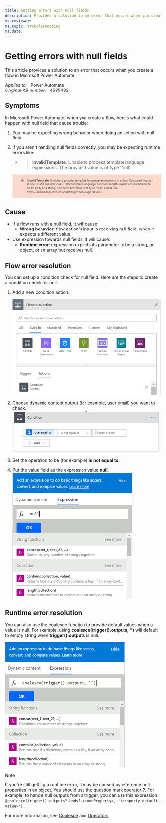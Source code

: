 ```yaml
---
title: Getting errors with null fields
description: Provides a solution to an error that occurs when you create a flow in Microsoft Power Automate.
ms.reviewer: 
ms.topic: troubleshooting
ms.date: 
---
```

# Getting errors with null fields

This article provides a solution to an error that occurs when you create a flow in Microsoft Power Automate.

_Applies to:_ &nbsp; Power Automate  
_Original KB number:_ &nbsp; 4535432

## Symptoms

In Microsoft Power Automate, when you create a flow, here's what could happen with null field that cause trouble:

1. You may be expecting wrong behavior when doing an action with null field.
2. If you aren't handling null fields correctly, you may be expecting runtime errors like:

   - > **InvalidTemplate**. Unable to process template language expressions. The provided value is of type 'Null'.

   ![Invalid template runtime error](./media/getting-errors-null-fields/invaildtemplate-error.png)

## Cause

- If a flow runs with a null field, it will cause:
  - **Wrong behavior**: flow action's input is receiving null field, when it expects a different value.
- Use expression towards null fields. It will cause:
  - **Runtime error**: expression expects its parameter to be a string, an object, or an array but receives null.

## Flow error resolution

You can set up a condition check for null field. Here are the steps to create a condition check for null.

1. Add a new condition action.

    ![Condition action](./media/getting-errors-null-fields/add-new-condition-action.png)

2. Choose dynamic content output (for example, user email) you want to check.
    ![Condition for null with email](./media/getting-errors-null-fields/choose-user-email.png)

3. Set the operation to be (for example) **is not equal to**.
4. Put the value field as the expression value **null**.
    ![Put the value field as null](./media/getting-errors-null-fields/expression-value-null.png)

## Runtime error resolution

You can also use the coalesce function to provide default values when a value is null. For example, using **coalesce(trigger().outputs, '')** will default to empty string when **trigger().outputs** is null.

![Use coalesce function with ''](./media/getting-errors-null-fields/coalesce-function-provide-default-values.png)

> [!NOTE]
> If you're still getting a runtime error, it may be caused by reference null properties in an object. You should use the question mark operator **?**. For example, to handle null outputs from a trigger, you can use this expression:  
> `@coalesce(trigger().outputs?.body?.<someProperty>, '<property-default-value>').`

For more information, see [Coalesce](/azure/logic-apps/workflow-definition-language-functions-reference#coalesce) and [Operators](/azure/logic-apps/logic-apps-workflow-definition-language#operators).
